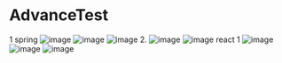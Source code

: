 # AdvanceTest
1 spring
![image](https://github.com/user-attachments/assets/12461171-d9fb-4cbb-895b-f2cc283ef44d)
![image](https://github.com/user-attachments/assets/e0bdfc62-d189-464b-b606-f83fcbbe9f5b)
![image](https://github.com/user-attachments/assets/40089dbc-4828-46ec-844f-dc319ac179c7)
2.
![image](https://github.com/user-attachments/assets/e6ad58d4-931c-45ea-8ce5-e674c7b7a71c)
![image](https://github.com/user-attachments/assets/3ac07135-858a-4013-aacb-a31897f1a6ec)
react 1
![image](https://github.com/user-attachments/assets/16d362fb-67e5-444f-83a7-6725527b2739)
![image](https://github.com/user-attachments/assets/e161cd4a-b35b-473e-a6c6-895b13d4899d)
![image](https://github.com/user-attachments/assets/f9b1c0ab-94d4-459e-a89f-7bd647fb6a30)
